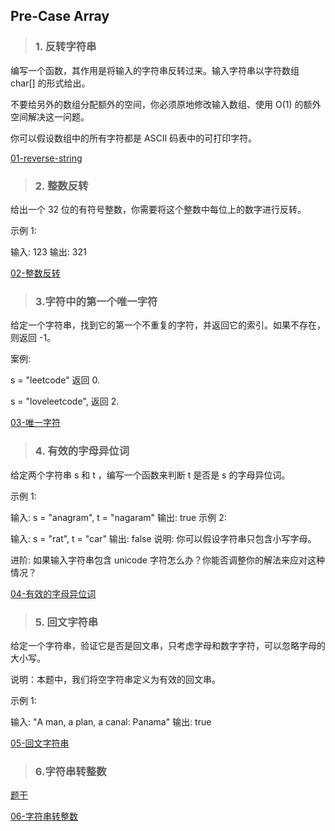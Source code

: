 ## Pre-Case Array

> ### 1. 反转字符串

编写一个函数，其作用是将输入的字符串反转过来。输入字符串以字符数组 char[] 的形式给出。

不要给另外的数组分配额外的空间，你必须原地修改输入数组、使用 O(1) 的额外空间解决这一问题。

你可以假设数组中的所有字符都是 ASCII 码表中的可打印字符。

[01-reverse-string](algorithm/pre-case/string/01-reverse-string.md)

> ### 2. 整数反转

给出一个 32 位的有符号整数，你需要将这个整数中每位上的数字进行反转。

示例 1:

输入: 123
输出: 321

[02-整数反转](algorithm/pre-case/string/02-reverse-integer.md)

> ### 3.字符中的第一个唯一字符

给定一个字符串，找到它的第一个不重复的字符，并返回它的索引。如果不存在，则返回 -1。

案例:

s = "leetcode"
返回 0.

s = "loveleetcode",
返回 2.

[03-唯一字符](algorithm/pre-case/string/03-first-uniq-char.md)

> ### 4. 有效的字母异位词

给定两个字符串 s 和 t ，编写一个函数来判断 t 是否是 s 的字母异位词。

示例 1:

输入: s = "anagram", t = "nagaram"
输出: true
示例 2:

输入: s = "rat", t = "car"
输出: false
说明:
你可以假设字符串只包含小写字母。

进阶:
如果输入字符串包含 unicode 字符怎么办？你能否调整你的解法来应对这种情况？

[04-有效的字母异位词](algorithm/pre-case/string/04-is-anagram.md)

> ### 5. 回文字符串

给定一个字符串，验证它是否是回文串，只考虑字母和数字字符，可以忽略字母的大小写。

说明：本题中，我们将空字符串定义为有效的回文串。

示例 1:

输入: "A man, a plan, a canal: Panama"
输出: true

[05-回文字符串](algorithm/pre-case/string/05-is-palindrome.md)

> ### 6.字符串转整数

[题干](https://leetcode-cn.com/explore/interview/card/top-interview-questions-easy/5/strings/37/)

[06-字符串转整数](algorithm/pre-case/string/06-atoi.md)
